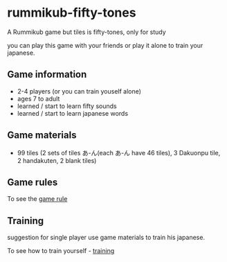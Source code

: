 # rummikub-fifty-tones

A Rummikub game but tiles is fifty-tones, only for study

you can play this game with your friends or play it alone to train your japanese.

## Game information

- 2-4 players (or you can train youself alone)
- ages 7 to adult
- learned / start to learn fifty sounds
- learned / start to learn japanese words

## Game materials

- 99 tiles (2 sets of tiles あ-ん(each あ-ん have 46 tiles), 3 Dakuonpu tile, 2 handakuten, 2 blank tiles)

## Game rules

To see the [game rule](assets/documents/gameRule.md)

## Training

suggestion for single player use game materials to train his japanese.

To see how to train yourself - [training](assets/documents/training.md)